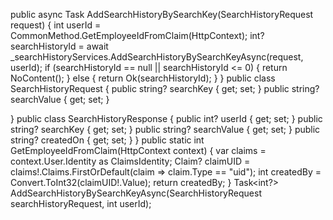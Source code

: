 public async Task<IActionResult> AddSearchHistoryBySearchKey(SearchHistoryRequest request)
{
    int userId = CommonMethod.GetEmployeeIdFromClaim(HttpContext);
    int? searchHistoryId = await _searchHistoryServices.AddSearchHistoryBySearchKeyAsync(request, userId);
    if (searchHistoryId == null || searchHistoryId <= 0)
    {
        return NoContent();
    }
    else
    {
        return Ok(searchHistoryId);
    }
}
public class SearchHistoryRequest
{
    public string? searchKey { get; set; }
    public string? searchValue { get; set; }
    
}
public class SearchHistoryResponse
{
    public int? userId { get; set; }
    public string? searchKey { get; set; }
    public string? searchValue { get; set; }
    public string? createdOn { get; set; }
}
 public static int GetEmployeeIdFromClaim(HttpContext context)
 {
     var claims = context.User.Identity as ClaimsIdentity;
     Claim? claimUID = claims!.Claims.FirstOrDefault(claim => claim.Type == "uid");
     int createdBy = Convert.ToInt32(claimUID!.Value);
     return createdBy;
 }
 Task<int?> AddSearchHistoryBySearchKeyAsync(SearchHistoryRequest searchHistoryRequest, int userId);
